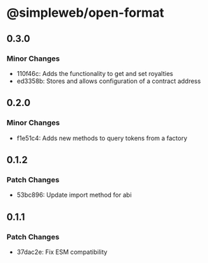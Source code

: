 # @simpleweb/open-format

## 0.3.0

### Minor Changes

- 110f46c: Adds the functionality to get and set royalties
- ed3358b: Stores and allows configuration of a contract address

## 0.2.0

### Minor Changes

- f1e51c4: Adds new methods to query tokens from a factory

## 0.1.2

### Patch Changes

- 53bc896: Update import method for abi

## 0.1.1

### Patch Changes

- 37dac2e: Fix ESM compatibility
